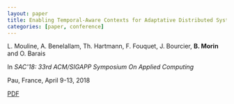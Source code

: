 ```yaml
---
layout: paper
title: Enabling Temporal-Aware Contexts for Adaptative Distributed Systems
categories: [paper, conference]
---
```

L. Mouline, A. Benelallam, Th. Hartmann, F. Fouquet, J. Bourcier, **B. Morin** and O. Barais

In _SAC'18: 33rd ACM/SIGAPP Symposium On Applied Computing_

Pau, France, April 9-13, 2018

[PDF](https://drive.google.com/open?id=1RLEAn27J0VmSH-s071nb9HEN3y1yPbvO)
